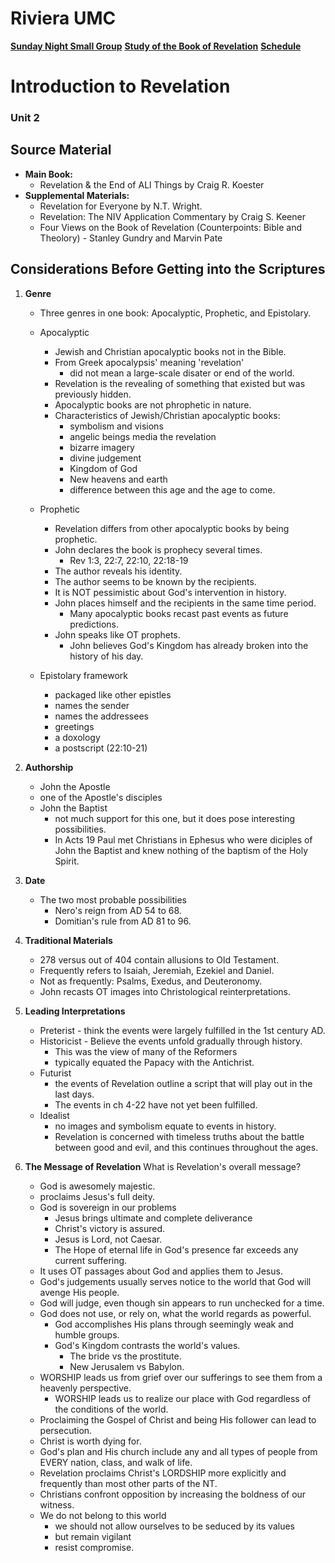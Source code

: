# Riviera UMC
**[Sunday Night Small Group](/README.md)**
**[Study of the Book of Revelation](/Revelation/README.md)**
**[Schedule](/00-Rev-Schedule.md)**

# Introduction to Revelation

### Unit 2

## Source Material

- **Main Book:**
  - Revelation & the End of ALl Things by Craig R. Koester
- **Supplemental Materials:**
  - Revelation for Everyone by N.T. Wright.
  - Revelation: The NIV Application Commentary by Craig S. Keener
  - Four Views on the Book of Revelation (Counterpoints: Bible and Theolory) - Stanley Gundry and Marvin Pate

## Considerations Before Getting into the Scriptures

1. **Genre**
   - Three genres in one book: Apocalyptic, Prophetic, and Epistolary.

   - Apocalyptic
     - Jewish and Christian apocalyptic books not in the Bible.
     - From Greek apocalypsis' meaning 'revelation'
       - did not mean a large-scale disater or end of the world.
     - Revelation is the revealing of something that existed but was previously hidden.
     - Apocalyptic books are not phrophetic in nature.
     - Characteristics of Jewish/Christian apocalyptic books: 
       - symbolism and visions
       - angelic beings media the revelation
       - bizarre imagery
       - divine judgement
       - Kingdom of God
       - New heavens and earth
       - difference between this age and the age to come.

   - Prophetic
     - Revelation differs from other apocalyptic books by being prophetic.
	 - John declares the book is prophecy several times.
	   - Rev 1:3, 22:7, 22:10, 22:18-19
	 - The author reveals his identity.
	 - The author seems to be known by the recipients.
	 - It is NOT pessimistic about God's intervention in history.
	 - John places himself and the recipients in the same time period.
	   - Many apocalyptic books recast past events as future predictions.
	 - John speaks like OT prophets.
	   - John believes God's Kingdom has already broken into the history of his day.

   - Epistolary framework
     - packaged like other epistles
     - names the sender
     - names the addressees
     - greetings
     - a doxology
     - a postscript (22:10-21)


2. **Authorship**
   - John the Apostle
   - one of the Apostle's disciples
   - John the Baptist
     - not much support for this one, but it does pose interesting possibilities.
	 - In Acts 19 Paul met Christians in Ephesus who were diciples of John the Baptist and knew nothing of the baptism of the Holy Spirit.

3. **Date**
   - The two most probable possibilities
     - Nero's reign from AD 54 to 68.
     - Domitian's rule from AD 81 to 96.

4. **Traditional Materials**
   - 278 versus out of 404 contain allusions to Old Testament.
   - Frequently refers to Isaiah, Jeremiah, Ezekiel and Daniel.
   - Not as frequently: Psalms, Exedus, and Deuteronomy.
   - John recasts OT images into Christological reinterpretations.

5. **Leading Interpretations**
   - Preterist - think the events were largely fulfilled in the 1st century AD.
   - Historicist - Believe the events unfold gradually through history.
     - This was the view of many of the Reformers
	 - typically equated the Papacy with the Antichrist.
   - Futurist 
     - the events of Revelation outline a script that will play out in the last days.
	 - The events in ch 4-22 have not yet been fulfilled.
   - Idealist
     - no images and symbolism equate to events in history.
     - Revelation is concerned with timeless truths about the battle between good and evil, and this continues throughout the ages.

6. **The Message of Revelation**
   What is Revelation's overall message?

   - God is awesomely majestic.
   - proclaims Jesus's full deity.
   - God is sovereign in our problems
     - Jesus brings ultimate and complete deliverance
     - Christ's victory is assured.
	 - Jesus is Lord, not Caesar.
     - The Hope of eternal life in God's presence far exceeds any current suffering.
   - It uses OT passages about God and applies them to Jesus.
   - God's judgements usually serves notice to the world that God will avenge His people.
   - God will judge, even though sin appears to run unchecked for a time.
   - God does not use, or rely on, what the world regards as powerful.
     - God accomplishes His plans through seemingly weak and humble groups.
     - God's Kingdom contrasts the world's values.
       - The bride vs the prostitute.
       - New Jerusalem vs Babylon.
   - WORSHIP leads us from grief over our sufferings to see them from a heavenly perspective.
     - WORSHIP leads us to realize our place with God regardless of the conditions of the world.
   - Proclaiming the Gospel of Christ and being His follower can lead to persecution.
   - Christ is worth dying for.
   - God's plan and His church include any and all types of people from EVERY nation, class, and walk of life.
   - Revelation proclaims Christ's LORDSHIP more explicitly and frequently than most other parts of the NT.
   - Christians confront opposition by increasing the boldness of our witness.
   - We do not belong to this world
     - we should not allow ourselves to be seduced by its values
	 - but remain vigilant
	 - resist compromise.














